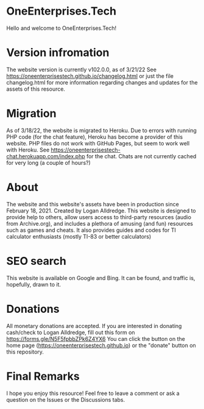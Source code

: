 # OneEnterprises.Tech

Hello and welcome to OneEnterprises.Tech!

# Version infromation

The website version is currently v102.0.0, as of 3/21/22
See https://oneenterprisestech.github.io/changelog.html or just the file changelog.html for more information regarding changes and updates for the assets of this resource.

# Migration

As of 3/18/22, the website is migrated to Heroku. Due to errors with running PHP code (for the chat feature), Heroku has become a provider of this website. PHP files do not work with GitHub Pages, but seem to work well with Heroku. See https://oneenterprisestech-chat.herokuapp.com/index.php for the chat. Chats are not currently cached for very long (a couple of hours?)

# About

The website and this website's assets have been in production since February 18, 2021. Created by Logan Alldredge. 
This website is designed to provide help to others, allow users access to third-party resources (audio from Archive.org), and includes a plethora of amusing (and fun) resources such as games and cheats. It also provides guides and codes for TI calculator enthusiasts (mostly TI-83 or better calculators)

# SEO search

This website is available on Google and Bing. It can be found, and traffic is, hopefully, drawn to it. 

# Donations

All monetary donations are accepted. If you are interested in donating cash/check to Logan Alldredge, fill out this form on https://forms.gle/N5F5fpbbZPk6Z4YX6
You can click the button on the home page (https://oneenterprisestech.github.io) or the "donate" button on this repository.

# Final Remarks

I hope you enjoy this resource! Feel free to leave a comment or ask a question on the Issues or the Discussions tabs.
